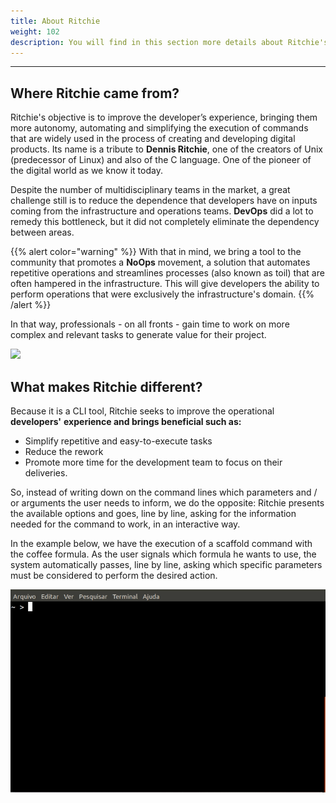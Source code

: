 ```yaml
---
title: About Ritchie
weight: 102
description: You will find in this section more details about Ritchie's story.
---
```


---

## **Where Ritchie came from?**

Ritchie's objective is to improve the developer’s experience, bringing them more autonomy, automating and simplifying the execution of commands that are widely used in the process of creating and developing digital products. Its name is a tribute to **Dennis Ritchie**, one of the creators of Unix \(predecessor of Linux\) and also of the C language. One of the pioneer of the digital world as we know it today.  
  
Despite the number of multidisciplinary teams in the market, a great challenge still is to reduce the dependence that developers have on inputs coming from the infrastructure and operations teams. **DevOps** did a lot to remedy this bottleneck, but it did not completely eliminate the dependency between areas.

{{% alert color="warning" %}}
With that in mind, we bring a tool to the community that promotes a **NoOps** movement, a solution that automates repetitive operations and streamlines processes \(also known as toil\) that are often hampered in the infrastructure. This will give developers the ability to perform operations that were exclusively the infrastructure's domain.
{{% /alert %}}

In that way, professionals - on all fronts - gain time to work on more complex and relevant tasks to generate value for their project.

![](/docs/rit-demo-deploy-project%20%281%29%20%281%29.gif)

## **What makes Ritchie different?**

Because it is a CLI tool, Ritchie seeks to improve the operational **developers'** **experience and brings beneficial such as:**

* Simplify repetitive and easy-to-execute tasks
* Reduce the rework 
* Promote more time for the development team to focus on their deliveries.

So, instead of writing down on the command lines which parameters and / or arguments the user needs to inform, we do the opposite: Ritchie presents the available options and goes, line by line, asking for the information needed for the command to work, in an interactive way.

In the example below, we have the execution of a scaffold command with the coffee formula. As the user signals which formula he wants to use, the system automatically passes, line by line, asking which specific parameters must be considered to perform the desired action.  


![](/docs/rit-scaffold-generate-coffe-go%20%281%29.gif)
